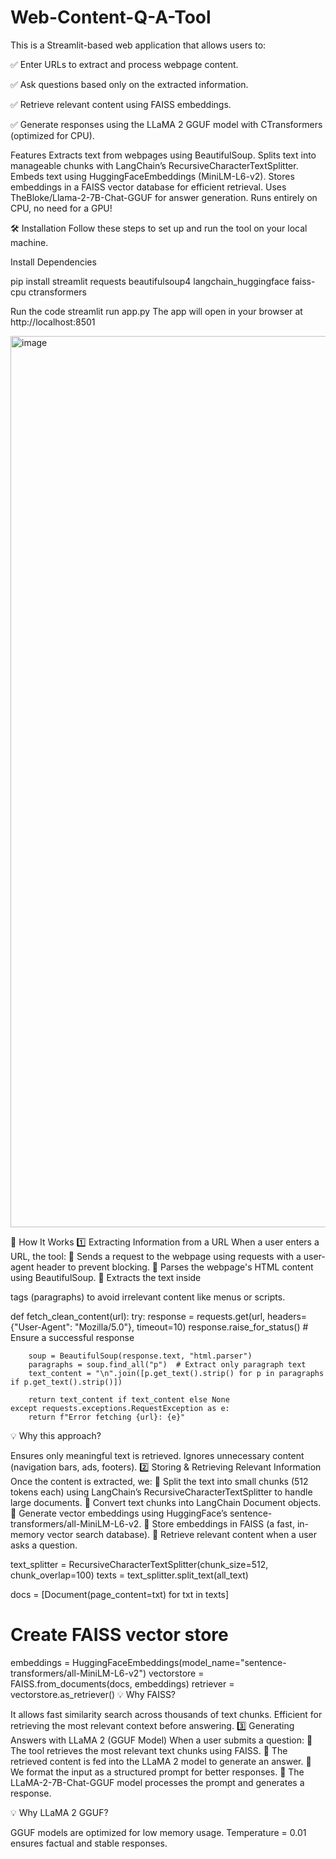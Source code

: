# Web-Content-Q-A-Tool

This is a Streamlit-based web application that allows users to:

✅ Enter URLs to extract and process webpage content.

✅ Ask questions based only on the extracted information.

✅ Retrieve relevant content using FAISS embeddings.

✅ Generate responses using the LLaMA 2 GGUF model with CTransformers (optimized for CPU).

Features
Extracts text from webpages using BeautifulSoup.
Splits text into manageable chunks with LangChain’s RecursiveCharacterTextSplitter.
Embeds text using HuggingFaceEmbeddings (MiniLM-L6-v2).
Stores embeddings in a FAISS vector database for efficient retrieval.
Uses TheBloke/Llama-2-7B-Chat-GGUF for answer generation.
Runs entirely on CPU, no need for a GPU!

🛠️ Installation
Follow these steps to set up and run the tool on your local machine.

Install Dependencies

pip install streamlit requests beautifulsoup4 langchain_huggingface faiss-cpu ctransformers


Run the code
streamlit run app.py
The app will open in your browser at http://localhost:8501 


<img width="1426" alt="image" src="https://github.com/user-attachments/assets/45fc7a6b-7e2f-44a4-810c-aba638f8b0b5" />

📌 How It Works
1️⃣ Extracting Information from a URL
When a user enters a URL, the tool:
🔹 Sends a request to the webpage using requests with a user-agent header to prevent blocking.
🔹 Parses the webpage's HTML content using BeautifulSoup.
🔹 Extracts the text inside <p> tags (paragraphs) to avoid irrelevant content like menus or scripts.

def fetch_clean_content(url):
    try:
        response = requests.get(url, headers={"User-Agent": "Mozilla/5.0"}, timeout=10)
        response.raise_for_status()  # Ensure a successful response
        
        soup = BeautifulSoup(response.text, "html.parser")
        paragraphs = soup.find_all("p")  # Extract only paragraph text
        text_content = "\n".join([p.get_text().strip() for p in paragraphs if p.get_text().strip()])
        
        return text_content if text_content else None
    except requests.exceptions.RequestException as e:
        return f"Error fetching {url}: {e}"
💡 Why this approach?

Ensures only meaningful text is retrieved.
Ignores unnecessary content (navigation bars, ads, footers).
2️⃣ Storing & Retrieving Relevant Information
Once the content is extracted, we:
🔹 Split the text into small chunks (512 tokens each) using LangChain’s RecursiveCharacterTextSplitter to handle large documents.
🔹 Convert text chunks into LangChain Document objects.
🔹 Generate vector embeddings using HuggingFace’s sentence-transformers/all-MiniLM-L6-v2.
🔹 Store embeddings in FAISS (a fast, in-memory vector search database).
🔹 Retrieve relevant content when a user asks a question.


text_splitter = RecursiveCharacterTextSplitter(chunk_size=512, chunk_overlap=100)
texts = text_splitter.split_text(all_text)

docs = [Document(page_content=txt) for txt in texts]

# Create FAISS vector store
embeddings = HuggingFaceEmbeddings(model_name="sentence-transformers/all-MiniLM-L6-v2")
vectorstore = FAISS.from_documents(docs, embeddings)
retriever = vectorstore.as_retriever()
💡 Why FAISS?

It allows fast similarity search across thousands of text chunks.
Efficient for retrieving the most relevant context before answering.
3️⃣ Generating Answers with LLaMA 2 (GGUF Model)
When a user submits a question:
🔹 The tool retrieves the most relevant text chunks using FAISS.
🔹 The retrieved content is fed into the LLaMA 2 model to generate an answer.
🔹 We format the input as a structured prompt for better responses.
🔹 The LLaMA-2-7B-Chat-GGUF model processes the prompt and generates a response.



💡 Why LLaMA 2 GGUF?

GGUF models are optimized for low memory usage.
Temperature = 0.01 ensures factual and stable responses.

